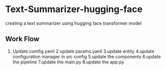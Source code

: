 # Text-Summarizer-hugging-face
creating a text summarizer using hugging face transformer model

## Work Flow
1. Update comfig.yaml 
2.update params.yaml 
3.update entity 
4.update configuration manager in src config 
5.update the components 
6.update the pipeline 
7.update the main.py 
8.update the app.py

